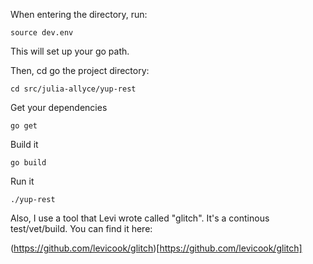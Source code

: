 When entering the directory, run:

```
source dev.env
```

This will set up your go path.

Then, cd go the project directory:

```
cd src/julia-allyce/yup-rest
```

Get your dependencies

```
go get
```

Build it

```
go build
```

Run it

```
./yup-rest
```


Also, I use a tool that Levi wrote called "glitch".  It's a continous test/vet/build.  You can find it here:

(https://github.com/levicook/glitch)[https://github.com/levicook/glitch]
